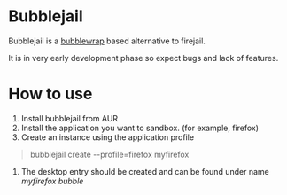 # Bubblejail


Bubblejail is a [bubblewrap](https://github.com/containers/bubblewrap) based alternative to firejail.


It is in very early development phase so expect bugs and lack of features.


# How to use

1. Install bubblejail from AUR
1. Install the application you want to sandbox. (for example, firefox)
1. Create an instance using the application profile

> bubblejail create --profile=firefox myfirefox

1. The desktop entry should be created and can be found under name _myfirefox bubble_

